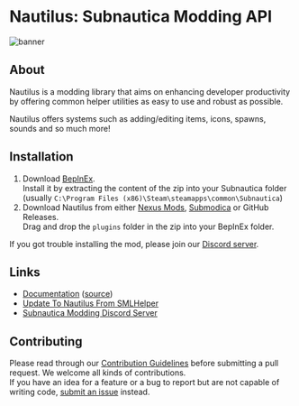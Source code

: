 # Nautilus: Subnautica Modding API

![banner](https://user-images.githubusercontent.com/71298690/233505405-e89fbc70-31c9-45a2-bb31-64e1f498d4a7.png)

## About
Nautilus is a modding library that aims on enhancing developer productivity by offering common helper utilities as easy to use and robust as possible.

Nautilus offers systems such as adding/editing items, icons, spawns, sounds and so much more!

## Installation
1. Download [BepInEx](https://www.nexusmods.com/subnautica/mods/1108).  
   Install it by extracting the content of the zip into your Subnautica folder (usually `C:\Program Files (x86)\Steam\steamapps\common\Subnautica`)
2. Download Nautilus from either [Nexus Mods](https://www.youtube.com/watch?v=dQw4w9WgXcQ), [Submodica](https://www.youtube.com/watch?v=dQw4w9WgXcQ) or GitHub Releases.  
   Drag and drop the `plugins` folder in the zip into your BepInEx folder.

If you got trouble installing the mod, please join our [Discord server](https://discord.gg/UpWuWwq).

## Links
* [Documentation](https://subnauticamodding.github.io/Nautilus) ([source](https://github.com/SubnauticaModding/Nautilus/tree/docs/Nautilus/Documentation))
* [Update To Nautilus From SMLHelper](https://subnauticamodding.github.io/Nautilus/guides/sml2-to-nautilus.html)
* [Subnautica Modding Discord Server](https://discord.gg/UpWuWwq)

## Contributing
Please read through our [Contribution Guidelines](CONTRIBUTING.md) before submitting a pull request. We welcome all kinds of contributions.  
If you have an idea for a feature or a bug to report but are not capable of writing code, [submit an issue](https://github.com/SubnauticaModding/Nautilus/issues/new) instead.